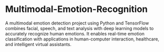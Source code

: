 # Multimodal-Emotion-Recognition
A multimodal emotion detection project using Python and TensorFlow combines facial, speech, and text analysis with deep learning models to accurately recognize human emotions. It enables real-time emotion classification with applications in human-computer interaction, healthcare, and intelligent virtual assistants.
